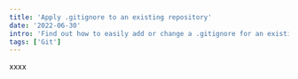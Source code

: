 ```yaml
---
title: 'Apply .gitignore to an existing repository'
date: '2022-06-30'
intro: 'Find out how to easily add or change a .gitignore for an existing Git repository.'
tags: ['Git']
---
```


xxxx
